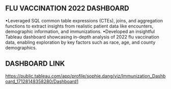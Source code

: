 ## FLU VACCINATION 2022 DASHBOARD
•Leveraged SQL common table expressions (CTEs), joins, and aggregation functions to extract insights from realistic patient data like encounters, demographic information, and immunizations.
•Developed an insightful Tableau dashboard showcasing in-depth analysis of 2022 flu vaccination data, enabling exploration by key factors such as race, age, and county demographics.

## DASHBOARD LINK
https://public.tableau.com/app/profile/sophie.dang/viz/Immunization_Dashboard_17128148358280/Dashboard1
    
